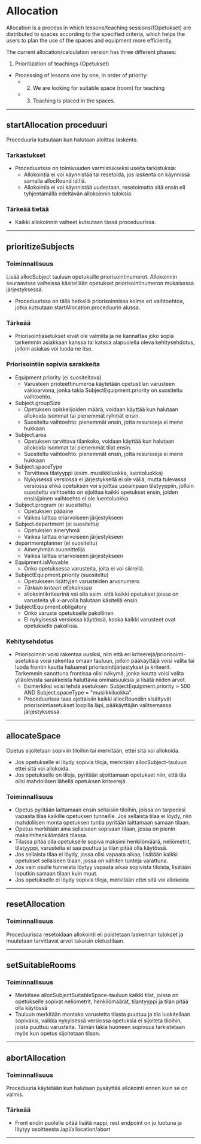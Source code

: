 # Allocation

Allocation is a process in which lessons/teaching sessions/(Opetukset) are distributed to spaces according to the specified criteria, which helps the users to plan the use of the spaces and equipment more efficiently.

The current allocation/calculation version has three different phases:
1. Prioritization of teachings (Opetukset)
- Processing of lessons one by one, in order of priority:
    - 2. We are looking for suitable space (room) for teaching
    - 3. Teaching is placed in the spaces.

---

## startAllocation proceduuri
Proceduuria kutsutaan kun halutaan aloittaa laskenta.
### Tarkastukset
- Proceduurissa on toimivuuden varmistukseksi useita tarkistuksia:
    - Allokointia ei voi käynnistää tai resetoida, jos laskenta on käynnissä samalla allocRound id:llä.
    - Allokointia ei voi käynnistää uudestaan, resetoimatta sitä ensin eli tyhjentämällä edeltävän allokoinnin tuloksia.

### Tärkeää tietää
- Kaikki allokoinnin vaiheet kutsutaan tässä proceduurissa.

---

## prioritizeSubjects
### Toiminnallisuus
Lisää allocSubject tauluun opetuksille priorisointinumerot. Allokoinnin seuraavissa vaiheissa käsitellään opetukset priorisointinumeron mukaisessa järjestyksessä.
- Proceduurissa on tällä hetkellä priorisoinnissa kolme eri vaihtoehtoa, jotka kutsutaan startAllocation proceduurin alussa.

### Tärkeää
- Priorisointiasetukset eivät ole valmiita ja ne kannattaa joko sopia tarkemmin asiakkaan kanssa tai katsoa alapuolella oleva kehitysehdotus, jolloin asiakas voi luoda ne itse.

### Priorisointiin sopivia sarakkeita
- Equipment.priority (ei suositeltava)
    - Varusteen prioteettinumeroa käytetään opetustilan varusteen vakioarvona, jonka takia SubjectEquipment.priority on suositeltu vaihtoehto.
- Subject.groupSize
    - Opetuksen opiskelijoiden määrä, voidaan käyttää kun halutaan allokoida isommat tai pienemmät ryhmät ensin.
    - Suositeltu vaihtoehto: pienemmät ensin, jotta resursseja ei mene hukkaan
- Subject.area
    - Opetuksen tarvittava tilankoko, voidaan käyttää kun halutaan allokoida isommat tai pienemmät tilat ensin.
    - Suositeltu vaihtoehto: pienemmät ensin, jotta resursseja ei mene hukkaan
- Subject.spaceType
    - Tarvittava tilatyyppi (esim. musiikkiluokka, luentoluokka)
    - Nykyisessä versiossa ei järjestyksellä ei ole väliä, mutta tulevassa versiossa ehkä opetuksen voi sijoittaa useampaan tilatyyppiin, jolloin suositeltu vaihtoehto on sijoittaa kaikki opetukset ensin, joiden ensisijainen vaihtoehto ei ole luentoluokka.
- Subject.program (ei suositeltu)
    - Opetuksien pääaine
    - Vaikea laittaa eriarvoiseen järjestykseen
- Subject.department (ei suositeltu)
    - Opetuksien aineryhmä
    - Vaikea laittaa eriarvoiseen järjestykseen
- departmentplanner (ei suositeltu)
    - Aineryhmän suunnittelija
    - Vaikea laittaa eriarvoiseen järjestykseen
- Equipment.isMovable
    - Onko opetuksessa varusteita, joita ei voi siirrellä.
- SubjectEquipment.priority (suositeltu)
    - Opetukseen lisättyjen varusteiden arvonumero
    - *Tärkein kriteeri allokoinissa*
    - allokointikriteerinä voi olla esim. että kaikki opetukset joissa on varusteita yli x-arvolla halutaan käsitellä ensin.
- SubjectEquipment.obligatory
    - Onko varuste opetukselle pakollinen
    - Ei nykyisessä versiossa käytössä, koska kaikki varusteet ovat opetukselle pakollisia.

### Kehitysehdotus
- Priorisoinnin voisi rakentaa uusiksi, niin että eri kriteerejä/priorisointi-asetuksia voisi rakentaa omaan tauluun, jolloin pääkäyttäjä voisi valita tai luoda frontin kautta haluamat priorisointijärjestykset ja kriteerit. Tarkemmin sanottuna frontissa olisi näkymä, jonka kautta voisi valita ylläolevista sarakkeista haluttavia ominaisuuksia ja lisätä niiden arvot.
    - Esimerkiksi voisi tehdä asetuksen: SubjectEquipment.priority > 500 AND Subject.spaceType = "musiikkiluokka".
    - Proceduurissa taas ajettaisiin kaikki allocRoundiin sisältyvät priorisointiasetukset loopilla läpi, pääkäyttäjän valitsemassa järjestyksessä.

---

## allocateSpace
Opetus sijoitetaan sopiviin tiloihin tai merkitään, ettei sitä voi allokoida.
- Jos opetukselle ei löydy sopivia tiloja, merkitään allocSubject-tauluun ettei sitä voi allokoida.
- Jos opetukselle on tiloja, pyritään sijoittamaan opetukset niin, että tila olisi mahdollisen lähellä opetuksen kriteerejä.

### Toiminnallisuus
- Opetus pyritään laittamaan ensin sellaisiin tiloihin, joissa on tarpeeksi vapaata tilaa kaikille opetuksen tunneille. Jos sellaista tilaa ei löydy, niin mahdollisen monta opetuksen tuntia pyritään laittamaan samaan tilaan.
- Opetus merkitään aina sellaiseen sopivaan tilaan, jossa on pienin maksimihenkilömäärä tilassa.
- Tilassa pitää olla opetukselle sopiva maksimi henkilömäärä, neliömetrit, tilatyyppi, varusteita ei saa puuttua ja tilan pitää olla käytössä.
- Jos sellaista tilaa ei löydy, jossa olisi vapaata aikaa, lisätään kaikki opetukset sellaiseen tilaan, jossa on vähiten tunteja varattuna.
- Jos vain osalle tunneista löytyy vapaata aikaa sopivista tiloista, lisätään loputkin samaan tilaan kuin muut.
- Jos opetukselle ei löydy sopivia tiloja, merkitään ettei sitä voi allokoida

---

## resetAllocation
### Toiminnallisuus
Proceduurissa resetoidaan allokointi eli poistetaan laskennan tulokset ja muutetaan tarvittavat arvot takaisin oletustilaan.

---

## setSuitableRooms
### Toiminnallisuus 
- Merkitsee allocSubjectSuitableSpace-tauluun kaikki tilat, joissa on opetukselle sopivat neliömetrit, henkilömäärät, tilantyyppi ja tilan pitää olla käytössä
- Tauluun merkitään montako varustetta tilasta puuttuu ja tila luokitellaan sopivaksi, vaikka nykyisessä versiossa opetuksia ei sijoiteta tiloihin, joista puuttuu varusteita. Tämän takia huoneen sopivuus tarkistetaan myös kun opetus sijoitetaan tilaan.

---

## abortAllocation
### Toiminnallisuus

Proceduuria käytetään kun halutaan pysäyttää allokointi ennen kuin se on valmis.

### Tärkeää
- Front endin puolelle pitää lisätä nappi, rest endpoint on jo luotuna ja löytyy osoitteesta /api/allocation/abort 

---